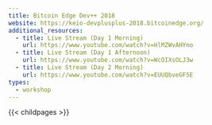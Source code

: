 ```yaml
---
title: Bitcoin Edge Dev++ 2018
website: https://keio-devplusplus-2018.bitcoinedge.org/
additional_resources:
  - title: Live Stream (Day 1 Morning)
    url: https://www.youtube.com/watch?v=HlMZWvAHYno
  - title: Live Stream (Day 1 Afternoon)
    url: https://www.youtube.com/watch?v=WcOIXsOLJ3w
  - title: Live Stream (Day 2 Morning)
    url: https://www.youtube.com/watch?v=EUUQbveGF5E
types:
  - workshop
---
```

{{< childpages >}}
